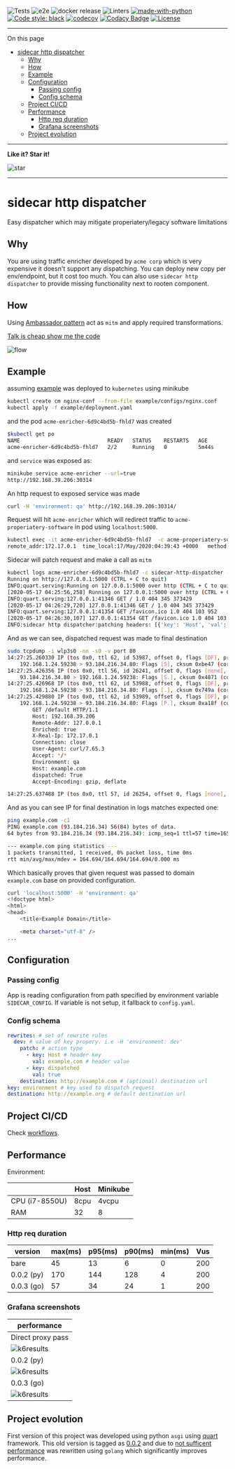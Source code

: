 ![Tests](https://github.com/n0npax/sidecar_http_dispatcher/workflows/Tests/badge.svg)
![e2e](https://github.com/n0npax/sidecar_http_dispatcher/workflows/e2e/badge.svg)
![docker release](https://github.com/n0npax/sidecar_http_dispatcher/workflows/docker_release/badge.svg)
![Linters](https://github.com/n0npax/sidecar_http_dispatcher/workflows/Linters/badge.svg)
[![made-with-python](https://img.shields.io/badge/Made%20with-Python-1f425f.svg)](https://www.python.org/)
[![Code style: black](https://img.shields.io/badge/code%20style-black-000000.svg)](https://github.com/psf/black)
[![codecov](https://codecov.io/gh/n0npax/sidecar_http_dispatcher/branch/master/graph/badge.svg)](https://codecov.io/gh/n0npax/sidecar_http_dispatcher)
[![Codacy Badge](https://api.codacy.com/project/badge/Grade/397fd620bb8845d4b70fc744d3fa9761)](https://app.codacy.com/manual/n0npax/sidecar_http_dispatcher?utm_source=github.com&utm_medium=referral&utm_content=n0npax/sidecar_http_dispatcher&utm_campaign=Badge_Grade_Settings)
[![License](https://img.shields.io/:license-mit-blue.svg)](https://badges.mit-license.org)

---

On this page
- [sidecar http dispatcher](#sidecar-http-dispatcher)
  - [Why](#why)
  - [How](#how)
  - [Example](#example)
  - [Configuration](#configuration)
    - [Passing config](#passing-config)
    - [Config schema](#config-schema)
  - [Project CI/CD](#project-cicd)
  - [Performance](#performance)
    - [Http req duration](#http-req-duration)
    - [Grafana screenshots](#grafana-screenshots)
  - [Project evolution](#project-evolution)

---

**Like it? Star it!**

![star](img/star.png)

---
# sidecar http dispatcher

Easy dispatcher which may mitigate properiatery/legacy software limitations

## Why

You are using traffic enricher developed by `acme corp` which is very expensive it doesn't support any dispatching.
You can  deploy new copy per env/endpoint, but it cost too much. You can also use `sidecar http dispatcher` to provide missing functionality next to rooten component.

## How

Using [Ambassador pattern](https://docs.microsoft.com/en-us/azure/architecture/patterns/ambassador) act as `mitm` and apply required transformations.

[Talk is cheap show me the code](./app.py)

![flow](img/flow.svg)

## Example

assuming [example](./example) was deployed to `kubernetes` using minikube

```bash
kubectl create cm nginx-conf --from-file example/configs/nginx.conf
kubectl apply -f example/deployment.yaml
```

and the pod `acme-enricher-6d9c4bd5b-fhld7` was created
```bash
$kubectl get po
NAME                            READY   STATUS    RESTARTS   AGE
acme-enricher-6d9c4bd5b-fhld7   2/2     Running   0          5m44s
```

and `service` was exposed as:
```bash
minikube service acme-enricher --url=true
http://192.168.39.206:30314
```

An http request to exposed service was made
```bash
curl -H 'environment: qa' http://192.168.39.206:30314/
```

Request will hit `acme-enricher` which will redirect traffic to `acme-properiatery-software` in pod using `localhost:5000`.
```bash
kubectl exec -it acme-enricher-6d9c4bd5b-fhld7  -c acme-properiatery-software -- tail -f /var/log/nginx/access.log
remote_addr:172.17.0.1  time_local:17/May/2020:04:39:43 +0000   method:GET      uri:/   host:192.168.39.206     status:404      bytes_sent:345  referer:- seragent:curl/7.65.3   forwardedfor:-  request_time:0.382
```

Sidecar will patch request and make a call as `mitm`
```bash
kubectl logs acme-enricher-6d9c4bd5b-fhld7 -c sidecar-http-dispatcher -f
Running on http://127.0.0.1:5000 (CTRL + C to quit)
INFO:quart.serving:Running on 127.0.0.1:5000 over http (CTRL + C to quit)
[2020-05-17 04:25:56,258] Running on 127.0.0.1:5000 over http (CTRL + C to quit)
INFO:quart.serving:127.0.0.1:41346 GET / 1.0 404 345 373429
[2020-05-17 04:26:29,720] 127.0.0.1:41346 GET / 1.0 404 345 373429
INFO:quart.serving:127.0.0.1:41354 GET /favicon.ico 1.0 404 103 952
[2020-05-17 04:26:30,107] 127.0.0.1:41354 GET /favicon.ico 1.0 404 103 952
INFO:sidecar http dispatcher:patching headers: [{'key': 'Host', 'val': 'example.com'}, {'key': 'dispatched', 'val': True}]
```

And as we can see, dispatched request was made to final destination
```bash
sudo tcpdump -i wlp3s0 -nn -s0 -v port 80
14:27:25.260330 IP (tos 0x0, ttl 62, id 53987, offset 0, flags [DF], proto TCP (6), length 60)
    192.168.1.24.59238 > 93.184.216.34.80: Flags [S], cksum 0xbe47 (correct), seq 2664131577, win 64240, options [mss 1460,sackOK,TS val 1591297495 ecr 0,nop,wscale 7], length 0
14:27:25.426356 IP (tos 0x0, ttl 56, id 26241, offset 0, flags [none], proto TCP (6), length 60)
    93.184.216.34.80 > 192.168.1.24.59238: Flags [S.], cksum 0x4871 (correct), seq 3615428991, ack 2664131578, win 65535, options [mss 1452,sackOK,TS val 20350599 ecr 1591297495,nop,wscale 9], length 0
14:27:25.426968 IP (tos 0x0, ttl 62, id 53988, offset 0, flags [DF], proto TCP (6), length 52)
    192.168.1.24.59238 > 93.184.216.34.80: Flags [.], cksum 0x749a (correct), ack 1, win 502, options [nop,nop,TS val 1591297662 ecr 20350599], length 0
14:27:25.429880 IP (tos 0x0, ttl 62, id 53989, offset 0, flags [DF], proto TCP (6), length 298)
    192.168.1.24.59238 > 93.184.216.34.80: Flags [P.], cksum 0xa18f (correct), seq 1:247, ack 1, win 502, options [nop,nop,TS val 1591297664 ecr 20350599], length 246: HTTP, length: 246
        GET /default HTTP/1.1
        Host: 192.168.39.206
        Remote-Addr: 127.0.0.1
        Enriched: true
        X-Real-Ip: 172.17.0.1
        Connection: close
        User-Agent: curl/7.65.3
        Accept: */*
        Environment: qa
        Host: example.com
        dispatched: True
        Accept-Encoding: gzip, deflate

14:27:25.637488 IP (tos 0x0, ttl 57, id 26254, offset 0, flags [none], proto TCP (6), length 52)
```

And as you can see IP for final destination in logs matches expected one:
```bash
ping example.com -c1
PING example.com (93.184.216.34) 56(84) bytes of data.
64 bytes from 93.184.216.34 (93.184.216.34): icmp_seq=1 ttl=57 time=165 ms

--- example.com ping statistics ---
1 packets transmitted, 1 received, 0% packet loss, time 0ms
rtt min/avg/max/mdev = 164.694/164.694/164.694/0.000 ms
```

Which basically proves that given request was passed to domain `example.com` base on provided configuration.
```bash
curl 'localhost:5000' -H 'environment: qa'
<!doctype html>
<html>
<head>
    <title>Example Domain</title>

    <meta charset="utf-8" />
...
```

## Configuration

### Passing config

App is reading configuration from path specified by environment variable `SIDECAR_CONFIG`. If variable is not setup, it fallback to `config.yaml`.

### Config schema

```yaml
rewrites: # set of rewrite rules
  dev: # value of key propery. i.e -H 'environment: dev'
    patch: # action type
      - key: Host # header key
        val: example.com # header value
      - key: dispatched
        val: true
    destination: http://example.com # (optional) destination url
key: environment # key used to dispatch request
destination: http://example.org # default destination url
```

## Project CI/CD

Check [workflows](.github/workflows/).

## Performance

Environment:

|                | Host | Minikube |
| -------------- | ---- | -------- |
| CPU (i7-8550U) | 8cpu | 4vcpu    |
| RAM            | 32   | 8        |

### Http req duration

| version    | max(ms) | p95(ms) | p90(ms) | min(ms) | Vus |
| ---------- | ------- | ------- | ------- | ------- | --- |
| bare       | 45      | 13      | 6       | 0       | 200 |
| 0.0.2 (py) | 170     | 144     | 128     | 4       | 200 |
| 0.0.3 (go) | 57      | 34      | 24      | 1       | 200 |


### Grafana screenshots

| performance                 |
| --------------------------- |
| Direct proxy pass           |
| ![k6results](img/bare.png)  |
| 0.0.2 (py)                  |
| ![k6results](img/0_0_2.png) |
| 0.0.3 (go)                  |
| ![k6results](img/0_0_3.png) |

## Project evolution

First version of this project was developed using python `asgi` using [quart](https://pgjones.gitlab.io/quart/) framework.
This old version is tagged as [0.0.2](https://github.com/n0npax/sidecar_http_dispatcher/releases/tag/0.0.2) and due to [not sufficent performance](#http-req-duration) was rewritten using `golang` which significantly improves performance.
